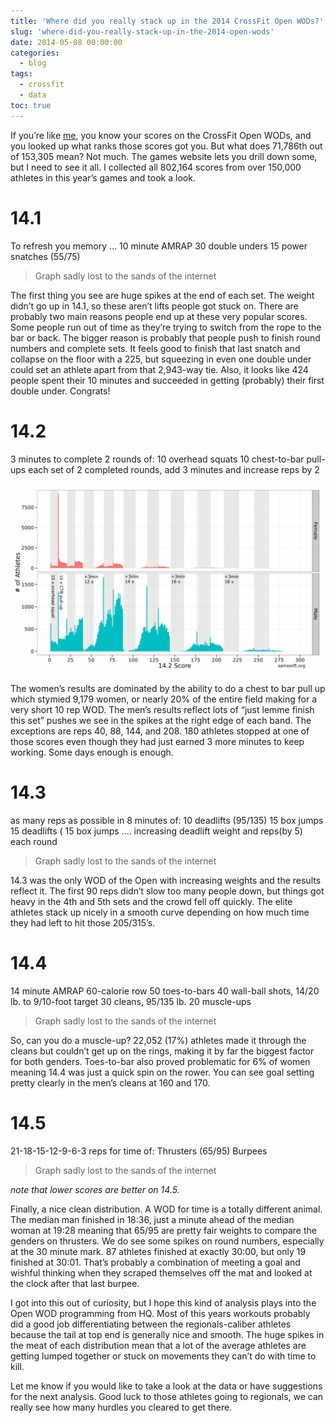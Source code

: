 ```yaml
---
title: 'Where did you really stack up in the 2014 CrossFit Open WODs?'
slug: 'where-did-you-really-stack-up-in-the-2014-open-wods'
date: 2014-05-08 00:00:00
categories:
  - blog
tags:
  - crossfit
  - data
toc: true
---
```

If you’re like [me](http://games.crossfit.com/athlete/123459), you know your scores on the  CrossFit Open WODs, and you looked up what ranks those scores got you.  But what does 71,786th out of 153,305 mean?   Not much. The games website lets you drill down some, but I need to see it all.  I collected all 802,164 scores from over 150,000 athletes in this year’s games and took a look.

# 14.1
To refresh you memory …
10 minute AMRAP
30 double unders
15 power snatches (55/75)

> Graph sadly lost to the sands of the internet

The first thing you see are huge spikes at the end of each set.  The weight didn’t go up in 14.1, so these aren’t lifts people got stuck on.  There are probably two main reasons people end up at these very popular scores.  Some people run out of time as they’re trying to switch from the rope to the bar or back. The bigger reason is probably that people push to finish round numbers and complete sets.  It feels good to finish that last snatch and collapse on the floor with a 225, but squeezing in even one double under could set an athlete apart from that 2,943-way tie.  Also, it looks like 424 people spent their 10 minutes and succeeded in getting (probably) their first double under.  Congrats!


# 14.2
3 minutes to complete 2 rounds of:
10 overhead squats
10 chest-to-bar pull-ups
each set of 2 completed rounds, add 3 minutes and increase reps by 2

![](/assets/images/posts/crossfit_14_2_annotated-1024x614.png)

The women’s results are dominated by the ability to do a chest to bar pull up which stymied 9,179 women, or nearly 20% of the entire field making for a very short 10 rep WOD.  The men’s results reflect lots of “just lemme finish this set” pushes we see in the spikes at the right edge of each band.  The exceptions are reps 40, 88, 144, and 208.  180 athletes stopped at one of those scores even though they had just earned 3 more minutes to keep working.  Some days enough is enough.

# 14.3
 as many reps as possible in 8 minutes of:
10 deadlifts (95/135)
15 box jumps
15 deadlifts (
15 box jumps
…. increasing deadlift weight and reps(by 5) each round

> Graph sadly lost to the sands of the internet

14.3 was the only WOD of the Open with increasing weights and the results reflect it.  The first 90 reps didn’t slow too many people down, but things got heavy in the 4th and 5th sets and the crowd fell off quickly. The elite athletes stack up nicely in a smooth curve depending on how much time they had left to hit those 205/315’s.

# 14.4
14 minute AMRAP
60-calorie row
50 toes-to-bars
40 wall-ball shots, 14/20 lb. to 9/10-foot target
30 cleans, 95/135 lb.
20 muscle-ups

> Graph sadly lost to the sands of the internet

So, can you do a muscle-up?   22,052 (17%) athletes made it through the cleans but couldn’t get up on the rings, making it by far the biggest factor for both genders.  Toes-to-bar also proved problematic for 6% of women meaning 14.4 was just a quick spin on the rower.  You can see goal setting pretty clearly in the men’s cleans at 160 and 170.

# 14.5
21-18-15-12-9-6-3 reps for time of:
Thrusters (65/95)
Burpees

> Graph sadly lost to the sands of the internet

_note that lower scores are better on 14.5._

Finally, a nice clean distribution.  A WOD for time is a totally different animal. The median man finished in 18:36, just a minute ahead of the median woman at 19:28 meaning that 65/95 are pretty fair weights to compare the genders on thrusters.  We do see some spikes on round numbers, especially at the 30 minute mark.  87 athletes finished at exactly 30:00, but only 19 finished at 30:01.  That’s probably a combination of meeting a goal and wishful thinking when they scraped themselves off the mat and looked at the clock after that last burpee.

I got into this out of curiosity, but I hope this kind of analysis plays into the Open WOD programming from HQ.  Most of this years workouts probably did a good job differentiating between the regionals-caliber athletes because the tail at top end is generally nice and smooth.  The huge spikes in the meat of each distribution mean that a lot of the average athletes are getting lumped together or stuck on movements they can’t do with time to kill.

Let me know if you would like to take a look at the data or have suggestions for the next analysis.  Good luck to those athletes going to regionals, we can really see how many hurdles you cleared to get there.

